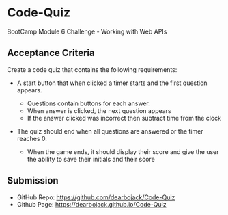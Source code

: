 # Code-Quiz
BootCamp Module 6 Challenge - Working with Web APIs

## Acceptance Criteria

Create a code quiz that contains the following requirements:

* A start button that when clicked a timer starts and the first question appears.
 
  * Questions contain buttons for each answer.
  * When answer is clicked, the next question appears
  * If the answer clicked was incorrect then subtract time from the clock

* The quiz should end when all questions are answered or the timer reaches 0.

  * When the game ends, it should display their score and give the user the ability to save their initials and their score

## Submission
- GitHub Repo: https://github.com/dearbojack/Code-Quiz
- Github Page: https://dearbojack.github.io/Code-Quiz